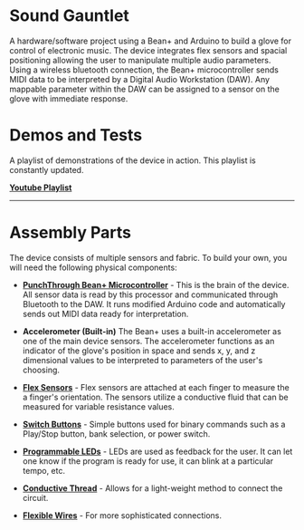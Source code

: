 # Sound Gauntlet
A hardware/software project using a Bean+ and Arduino to build a glove for control of electronic music. The device integrates flex sensors 
and spacial positioning allowing the user to manipulate multiple audio parameters. Using a wireless bluetooth connection, the Bean+
microcontroller sends MIDI data to be interpreted by a Digital Audio Workstation (DAW). Any mappable parameter within the DAW can be
assigned to a sensor on the glove with immediate response. 

# Demos and Tests
A playlist of demonstrations of the device in action. This playlist is constantly updated.

[**Youtube Playlist**](https://www.youtube.com/watch?v=zSRMGvY-cKg&list=PLb5gDGqPoS3pkmFexbJDEEukBEd1r7V4p)
___

# Assembly Parts
The device consists of multiple sensors and fabric. To build your own, you will need the following physical components:
  - [**PunchThrough Bean+ Microcontroller**](http://store.punchthrough.com/collections/bean-family/products/lightblue-bean-plus) - This is the brain of the device. 
  All sensor data is read by this processor and communicated through Bluetooth to the DAW. It runs modified Arduino code and automatically 
  sends out MIDI data ready for interpretation.
  
  - **Accelerometer (Built-in)**
    The Bean+ uses a built-in accelerometer as one of the main device sensors. The accelerometer functions as an indicator of the 
    glove's position in space and sends x, y, and z dimensional values to be interpreted to parameters of the user's choosing.
  - [**Flex Sensors**](https://www.sparkfun.com/products/10264) - Flex sensors are attached at each finger to measure the a finger's 
  orientation. The sensors utilize a conductive fluid that can be measured for variable resistance values.
  - [**Switch Buttons**](https://www.sparkfun.com/products/10442) - Simple buttons used for binary commands such as a Play/Stop button, 
  bank selection, or power switch.
  - [**Programmable LEDs**](https://www.sparkfun.com/products/105) - LEDs are used as feedback for the user. It can let one know if the
  program is ready for use, it can blink at a particular tempo, etc.
  - [**Conductive Thread**](https://www.sparkfun.com/products/10867) - Allows for a light-weight method to connect the circuit. 
  - [**Flexible Wires**](https://www.sparkfun.com/products/10649) - For more sophisticated connections.
